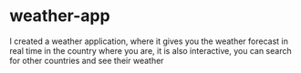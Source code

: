 # weather-app
I created a weather application, where it gives you the weather forecast in real time in the country where you are, 
it is also interactive, you can search for other countries and see their weather
